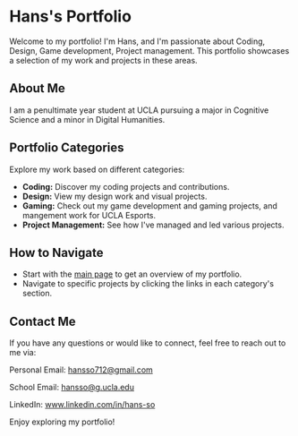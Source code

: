 # Hans's Portfolio
Welcome to my portfolio! I'm Hans, and I'm passionate about Coding, Design, Game development, Project management. This portfolio showcases a selection of my work and projects in these areas.


## About Me
I am a penultimate year student at UCLA pursuing a major in Cognitive Science and a minor in Digital Humanities. 


## Portfolio Categories
Explore my work based on different categories:
- **Coding:** Discover my coding projects and contributions.
- **Design:** View my design work and visual projects.
- **Gaming:** Check out my game development and gaming projects, and mangement work for UCLA Esports.
- **Project Management:** See how I've managed and led various projects.


## How to Navigate
- Start with the [main page](index.html) to get an overview of my portfolio.
- Navigate to specific projects by clicking the links in each category's section.

## Contact Me
If you have any questions or would like to connect, feel free to reach out to me via: 

Personal Email: hansso712@gmail.com 

School Email: hansso@g.ucla.edu

LinkedIn: www.linkedin.com/in/hans-so


Enjoy exploring my portfolio!

